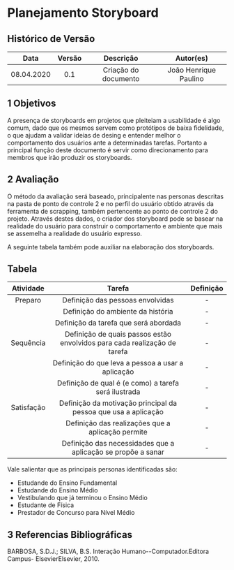 # Planejamento Storyboard

## Histórico de Versão

|    Data    | Versão |      Descrição       |   Autor(es)    |
| :--------: | :----: | :------------------: | :------------: |
| 08.04.2020 |  0.1   | Criação do documento | João Henrique Paulino |

## 1 Objetivos

A presença de storyboards em projetos que pleiteiam a usabilidade é algo comum, dado que os mesmos servem como protótipos
de baixa fidelidade, o que ajudam a validar ideias de desing e entender melhor o comportamento dos usuários ante a determinadas
tarefas. Portanto a principal função deste documento é servir como direcionamento para membros que irão produzir os storyboards. 

## 2 Avaliação

O método da avaliação será baseado, principalente nas personas descritas na pasta de ponto de controle 2 e no perfil do usuário 
obtido através da ferramenta de scrapping, também pertencente ao ponto de controle 2 do projeto. Através destes dados, o criador
dos storyboard pode se basear na realidade do usuário para construir o comportamento e ambiente que mais se assemelha a realidade
do usuário expresso.

A seguinte tabela também pode auxiliar na elaboração dos storyboards.

## Tabela

| Atividade | Tarefa | Definição |
| :-----------------: | :-------------------------------------: | :----: |
| Preparo | Definição das pessoas envolvidas | - |
|  | Definição do ambiente da história | - |
|  | Definição da tarefa que será abordada | - |
| Sequência | Definição de quais passos estão envolvidos para cada realização de tarefa | - |
|  | Definição do que leva a pessoa a usar a aplicação | - |
|  | Definição de qual é (e como) a tarefa será ilustrada| - |
| Satisfação | Definição da motivação principal da pessoa que usa a aplicação | - |
|  | Definição das realizações que a aplicação permite | - |
| | Definição das necessidades que a aplicação se propõe a sanar | - |

Vale salientar que as principais personas identificadas são: 

- Estudande do Ensino Fundamental
- Estudande do Ensino Médio
- Vestibulando que já terminou o Ensino Médio
- Estudante de Física
- Prestador de Concurso para Nível Médio


## 3 Referencias Bibliográficas

BARBOSA, S.D.J.; SILVA, B.S. Interação Humano--Computador.Editora Campus- ElsevierElsevier, 2010.
